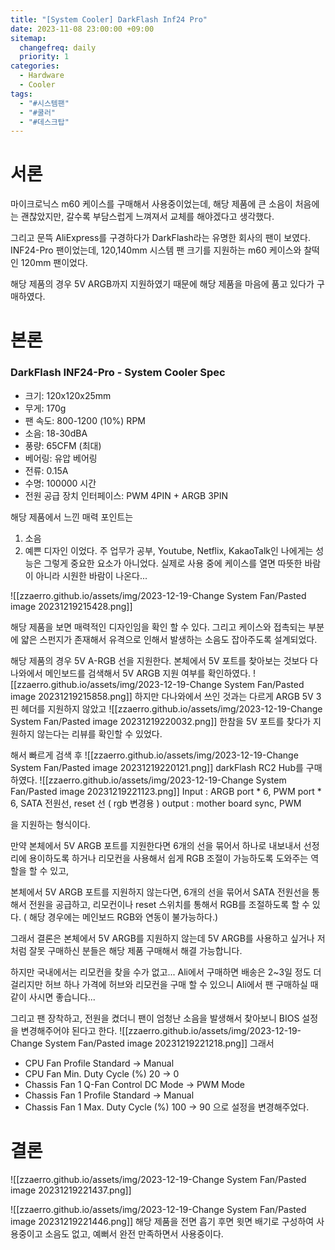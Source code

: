 ```yaml
---
title: "[System Cooler] DarkFlash Inf24 Pro"
date: 2023-11-08 23:00:00 +09:00
sitemap:
  changefreq: daily
  priority: 1
categories:
  - Hardware
  - Cooler
tags:
  - "#시스템팬"
  - "#쿨러"
  - "#데스크탑"
---
```


# 서론

마이크로닉스 m60 케이스를 구매해서 사용중이었는데, 해당 제품에 큰 소음이 처음에는 괜찮았지만, 갈수록 부담스럽게 느껴져서 교체를 해야겠다고 생각했다.

그리고 문뜩 AliExpress를 구경하다가 DarkFlash라는 유명한 회사의 팬이 보였다. INF24-Pro 팬이었는데, 120,140mm 시스템 팬 크기를 지원하는 m60 케이스와 찰떡인 120mm 팬이었다.

해당 제품의 경우 5V ARGB까지 지원하였기 때문에 해당 제품을 마음에 품고 있다가 구매하였다.

# 본론

### DarkFlash INF24-Pro - System Cooler Spec
- 크기: 120x120x25mm  
- 무게: 170g  
- 팬 속도: 800-1200 (10%) RPM  
- 소음: 18-30dBA  
- 풍량: 65CFM (최대)  
- 베어링: 유압 베어링  
- 전류: 0.15A  
- 수명: 100000 시간  
- 전원 공급 장치 인터페이스: PWM 4PIN + ARGB 3PIN

해당 제품에서 느낀 매력 포인트는 
1. 소음
2. 예쁜 디자인
이었다.
주 업무가 공부, Youtube, Netflix, KakaoTalk인 나에게는 성능은 그렇게 중요한 요소가 아니었다. 실제로 사용 중에 케이스를 열면 따뜻한 바람이 아니라 시원한 바람이 나온다...

![[zzaerro.github.io/assets/img/2023-12-19-Change System Fan/Pasted image 20231219215428.png]]

해당 제품을 보면 매력적인 디자인임을 확인 할 수 있다. 그리고 케이스와 접촉되는 부분에 얇은 스펀지가 존재해서 유격으로 인해서 발생하는 소음도 잡아주도록 설계되었다.

해당 제품의 경우 5V A-RGB 선을 지원한다. 본체에서 5V 포트를 찾아보는 것보다 다나와에서 메인보드를 검색해서 5V ARGB 지원 여부를 확인하였다.
![[zzaerro.github.io/assets/img/2023-12-19-Change System Fan/Pasted image 20231219215858.png]]
하지만 다나와에서 쓰인 것과는 다르게 ARGB 5V 3핀 헤더를 지원하지 않았고
![[zzaerro.github.io/assets/img/2023-12-19-Change System Fan/Pasted image 20231219220032.png]]
한참을 5V 포트를 찾다가 지원하지 않는다는 리뷰를 확인할 수 있었다.

해서 빠르게 검색 후
![[zzaerro.github.io/assets/img/2023-12-19-Change System Fan/Pasted image 20231219220121.png]]
darkFlash RC2 Hub를 구매하였다.
![[zzaerro.github.io/assets/img/2023-12-19-Change System Fan/Pasted image 20231219221123.png]]
Input : ARGB port * 6, PWM port * 6, SATA 전원선, reset 선 ( rgb 변경용 )
output : mother board sync, PWM

을 지원하는 형식이다.

만약 본체에서 5V ARGB 포트를 지원한다면 6개의 선을 묶어서 하나로 내보내서 선정리에 용이하도록 하거나 리모컨을 사용해서 쉽게 RGB 조절이 가능하도록 도와주는 역할을 할 수 있고,

본체에서 5V ARGB 포트를 지원하지 않는다면, 6개의 선을 묶어서 SATA 전원선을 통해서 전원을 공급하고, 리모컨이나 reset 스위치를 통해서 RGB를 조절하도록 할 수 있다. ( 해당 경우에는 메인보드 RGB와 연동이 불가능하다.)

그래서 결론은 본체에서 5V ARGB를 지원하지 않는데 5V ARGB를 사용하고 싶거나 저처럼 잘못 구매하신 분들은 해당 제품 구매해서 해결 가능합니다.

하지만 국내에서는 리모컨을 찾을 수가 없고... Ali에서 구매하면 배송은 2~3일 정도 더 걸리지만 허브 하나 가격에 허브와 리모컨을 구매 할 수 있으니 Ali에서 팬 구매하실 때 같이 사시면 좋습니다...

그리고 팬 장착하고, 전원을 켰더니 팬이 엄청난 소음을 발생해서 찾아보니 BIOS 설정을 변경해주어야 된다고 한다.
![[zzaerro.github.io/assets/img/2023-12-19-Change System Fan/Pasted image 20231219221218.png]]
그래서 
- CPU Fan Profile Standard -> Manual
- CPU Fan Min. Duty Cycle (%) 20 -> 0
- Chassis Fan 1 Q-Fan Control DC Mode -> PWM Mode
- Chassis Fan 1 Profile Standard -> Manual
- Chassis Fan 1 Max. Duty Cycle (%) 100 -> 90
으로 설정을 변경해주었다.

# 결론

![[zzaerro.github.io/assets/img/2023-12-19-Change System Fan/Pasted image 20231219221437.png]]

![[zzaerro.github.io/assets/img/2023-12-19-Change System Fan/Pasted image 20231219221446.png]]
해당 제품을 전면 흡기 후면 윗면 배기로 구성하여 사용중이고 소음도 없고, 예뻐서 완전 만족하면서 사용중이다.
